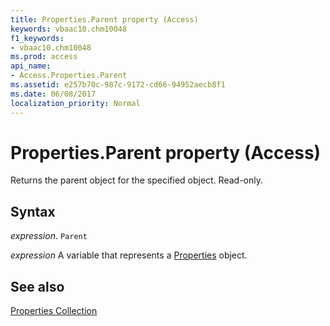 ```yaml
---
title: Properties.Parent property (Access)
keywords: vbaac10.chm10048
f1_keywords:
- vbaac10.chm10048
ms.prod: access
api_name:
- Access.Properties.Parent
ms.assetid: e257b70c-987c-9172-cd66-94952aecb8f1
ms.date: 06/08/2017
localization_priority: Normal
---
```



# Properties.Parent property (Access)

Returns the parent object for the specified object. Read-only.


## Syntax

_expression_. `Parent`

_expression_ A variable that represents a [Properties](Access.Properties.md) object.


## See also


[Properties Collection](Access.Properties.md)

